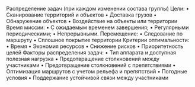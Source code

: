 Распределение задач (при каждом изменении состава группы)
Цели:
    • Сканирование территорий и объектов
    • Доставка грузов
    • Обнаружение объектов
    • Воздействие на объекты или территории
Время миссии:
    • С ожидаемым временем завершения;
    • Регулярными периодическими;
    • Непрерывными.
Перемещение:
    • Следование по маршруту
    • Сплошное покрытие территории
Критерии оптимальности:
    • Время
    • Экономия ресурсов
    • Снижение рисков
    • Приоритетность целей
Факторы распределения задач:
    • Тип аппарата и доступная полезная нагрузка
    • Предотвращение столкновений между участниками
    • Предотвращение столкновений с препятствиями
    • Оптимизация маршрутов с учетом рельефа и препятствий
    • Погодные условия
    • Поддержание устойчивой связи между участниками